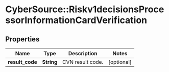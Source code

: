 # CyberSource::Riskv1decisionsProcessorInformationCardVerification

## Properties
Name | Type | Description | Notes
------------ | ------------- | ------------- | -------------
**result_code** | **String** | CVN result code.  | [optional] 


